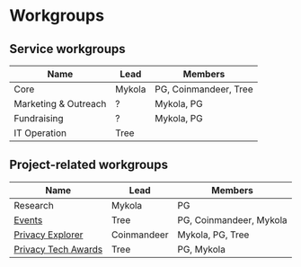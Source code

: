 # Workgroups

## Service workgroups

| Name | Lead | Members |
| --- | --- | --- |
| Core | Mykola | PG, Coinmandeer, Tree |
| Marketing & Outreach | ? | Mykola, PG |
| Fundraising | ? | Mykola, PG |
| IT Operation | Tree | |

## Project-related workgroups

| Name | Lead | Members |
| --- | --- | --- |
| Research | Mykola | PG |
| [Events](/events) | Tree | PG, Coinmandeer, Mykola |
| [Privacy Explorer](/projects/privacy-explorer) | Coinmandeer | Mykola, PG, Tree |
| [Privacy Tech Awards](/projects/privacy-tech-awards) | Tree | PG, Mykola | 
